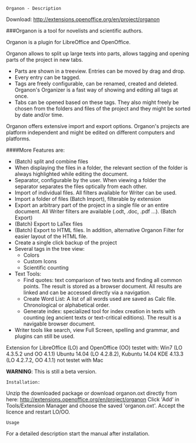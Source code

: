 	Organon - Description

Download:
http://extensions.openoffice.org/en/project/organon


###Organon is a tool for novelists and scientific authors.

Organon is a plugin for LibreOffice and OpenOffice.

Organon allows to split up large texts into parts, allows tagging and opening parts of the project in new tabs.

* Parts are shown in a treeview. Entries can be moved by drag and drop.
* Every entry can be tagged.
* Tags are freely configurable, can be renamed, created and deleted. Organon's Organizer is a fast way of showing and editing all tags at once.
* Tabs can be opened based on these tags. They also might freely be chosen from the folders and files of the project and they might be sorted by date and/or time.

Organon offers extensive import and export options.
Organon's projects are platform independent and might be edited on different computers and platforms.

####More Features are:
* (Batch) split and combine files
* When displaying the files in a folder, the relevant section of the folder is always highlighted while editing the document. 
* Separator, configurable by the user. When viewing a folder the separator separates the files optically from each other. 
* Import of individual files. All filters available for Writer can be used.
* Import a folder of files (Batch Import), filterable by extension
* Export an arbitrary part of the project in a single file or an entire document. All Writer filters are available (.odt, .doc, .pdf ...). (Batch Export)
* (Batch) Export to LaTex files
* (Batch) Export to HTML files. In addition, alternative Organon Filter for easier layout of the HTML file.
* Create a single click backup of the project
* Several tags in the tree view:
  * Colors
  * Custom Icons
  * Scientific counting
* Text Tools:
  * Find quotes: text comparison of two texts and finding all common points. The result is stored as a browser document. All results are linked and can be accessed directly via a navigation.
  * Create Word List: A list of all words used are saved as Calc file. Chronological or alphabetical order.
  * Generate index: specialized tool for index creation in texts with counting (eg ancient texts or text-critical editions). The result is a navigable browser document.
* Writer tools like search, view Full Screen, spelling and grammar, and plugins can still be used.


Extension for LibreOffice (LO) and OpenOffice (OO)
testet with: 
	Win7 (LO 4.3.5.2 und OO 4.1.1) 
	Ubuntu 14.04 (LO 4.2.8.2), 
	Kubuntu 14.04 KDE 4.13.3 (LO 4.2.7.2, OO 4.1.1)
	not testet with Mac

**WARNING**:         This is still a beta version.

	Installation:
Unzip the downloaded package or download organon.oxt directly from here:
http://extensions.openoffice.org/en/project/organon
Click 'Add' in Tools/Extension Manager and choose the saved 'organon.oxt'. Accept the licence and restart LO/OO.

	Usage
For a detailed description start the manual after installation.






	




